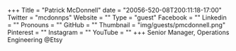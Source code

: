 +++
Title = "Patrick McDonnell"
date = "20056-520-08T200:11:18-17:00"
Twitter = "mcdonnps"
Website = ""
Type = "guest"
Facebook = ""
Linkedin = ""
Pronouns = ""
GitHub = ""
Thumbnail = "img/guests/pmcdonnell.png"
Pinterest = ""
Instagram = ""
YouTube = ""
+++
Senior Manager, Operations Engineering @Etsy
